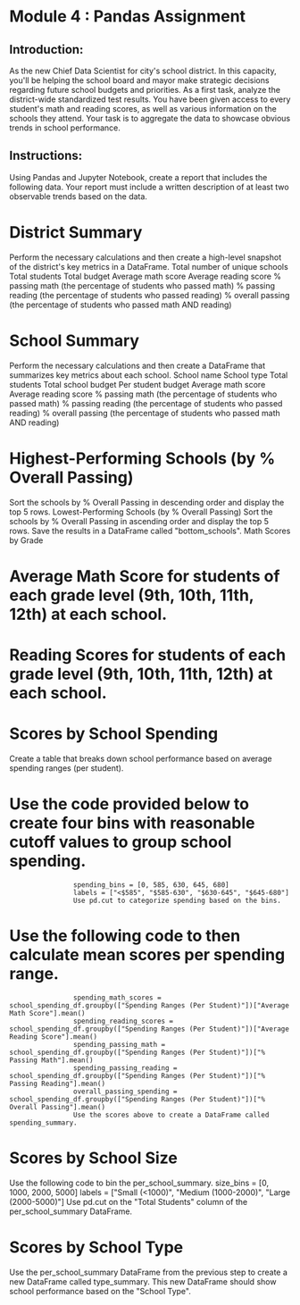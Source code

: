 #                                   Module 4 :  Pandas Assignment

## Introduction: 

 As the new Chief Data Scientist for city's school district. In this capacity, you'll be helping the school board and mayor make strategic decisions regarding future school budgets and priorities. As a first task, analyze the district-wide standardized test results. You have been given access to every student's math and reading scores, as well as various information on the schools they attend. Your task is to aggregate the data to showcase obvious trends in school performance.

 ## Instructions:

Using Pandas and Jupyter Notebook, create a report that includes the following data. Your report must include a written description of at least two observable trends based on the data.

# District Summary
Perform the necessary calculations and then create a high-level snapshot of the district's key metrics in a DataFrame.
Total number of unique schools
Total students
Total budget
Average math score
Average reading score
% passing math (the percentage of students who passed math)
% passing reading (the percentage of students who passed reading)
% overall passing (the percentage of students who passed math AND reading)

# School Summary
Perform the necessary calculations and then create a DataFrame that summarizes key metrics about each school.
School name
School type
Total students
Total school budget
Per student budget
Average math score
Average reading score
% passing math (the percentage of students who passed math)
% passing reading (the percentage of students who passed reading)
% overall passing (the percentage of students who passed math AND reading)

# Highest-Performing Schools (by % Overall Passing)
Sort the schools by % Overall Passing in descending order and display the top 5 rows.
Lowest-Performing Schools (by % Overall Passing)
Sort the schools by % Overall Passing in ascending order and display the top 5 rows.
Save the results in a DataFrame called "bottom_schools".
Math Scores by Grade


# Average Math Score for students of each grade level (9th, 10th, 11th, 12th) at each school.

# Reading Scores for students of each grade level (9th, 10th, 11th, 12th) at each school.

# Scores by School Spending
Create a table that breaks down school performance based on average spending ranges (per student).

# Use the code provided below to create four bins with reasonable cutoff values to group school spending.
                    spending_bins = [0, 585, 630, 645, 680]
                    labels = ["<$585", "$585-630", "$630-645", "$645-680"]
                    Use pd.cut to categorize spending based on the bins.

# Use the following code to then calculate mean scores per spending range.
                    spending_math_scores = school_spending_df.groupby(["Spending Ranges (Per Student)"])["Average Math Score"].mean()
                    spending_reading_scores = school_spending_df.groupby(["Spending Ranges (Per Student)"])["Average Reading Score"].mean()
                    spending_passing_math = school_spending_df.groupby(["Spending Ranges (Per Student)"])["% Passing Math"].mean()
                    spending_passing_reading = school_spending_df.groupby(["Spending Ranges (Per Student)"])["% Passing Reading"].mean()
                    overall_passing_spending = school_spending_df.groupby(["Spending Ranges (Per Student)"])["% Overall Passing"].mean()
                    Use the scores above to create a DataFrame called spending_summary.


# Scores by School Size
Use the following code to bin the per_school_summary.
                    size_bins = [0, 1000, 2000, 5000]
                    labels = ["Small (<1000)", "Medium (1000-2000)", "Large (2000-5000)"]
                    Use pd.cut on the "Total Students" column of the per_school_summary DataFrame.


# Scores by School Type
Use the per_school_summary DataFrame from the previous step to create a new DataFrame called type_summary.
            This new DataFrame should show school performance based on the "School Type".
